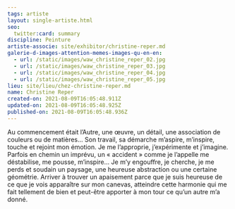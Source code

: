 ```yaml
---
tags: artiste
layout: single-artiste.html
seo:
  twitter:card: summary
discipline: Peinture
artiste-associe: site/exhibitor/christine-reper.md
galerie-d-images-attention-memes-images-qu-en-en:
  - url: /static/images/waw_christine_reper_02.jpg
  - url: /static/images/waw_christine_reper_03.jpg
  - url: /static/images/waw_christine_reper_04.jpg
  - url: /static/images/waw_christine_reper_05.jpg
lieu: site/lieu/chez-christine-reper.md
name: Christine Reper
created-on: 2021-08-09T16:05:48.911Z
updated-on: 2021-08-09T16:05:48.925Z
published-on: 2021-08-09T16:05:48.936Z
---
```

Au commencement était l’Autre, une œuvre, un détail, une association de couleurs ou de
matières...
Son travail, sa démarche m’aspire, m’inspire, touche et rejoint mon émotion. Je me l’approprie,
j’expérimente et j’imagine.
Parfois en chemin un imprévu, un « accident » comme je l’appelle me déstabilise, me pousse,
m’inspire... Je m’y engouffre, je cherche, je me perds et soudain un paysage, une heureuse
abstraction ou une certaine géométrie.
Arriver à trouver un apaisement parce que je suis heureuse de ce que je vois apparaître sur
mon canevas, atteindre cette harmonie qui me fait tellement de bien et peut-être apporter à mon
tour ce qu’un autre m’a donné.